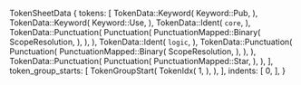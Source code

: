 TokenSheetData {
    tokens: [
        TokenData::Keyword(
            Keyword::Pub,
        ),
        TokenData::Keyword(
            Keyword::Use,
        ),
        TokenData::Ident(
            `core`,
        ),
        TokenData::Punctuation(
            Punctuation(
                PunctuationMapped::Binary(
                    ScopeResolution,
                ),
            ),
        ),
        TokenData::Ident(
            `logic`,
        ),
        TokenData::Punctuation(
            Punctuation(
                PunctuationMapped::Binary(
                    ScopeResolution,
                ),
            ),
        ),
        TokenData::Punctuation(
            Punctuation(
                PunctuationMapped::Star,
            ),
        ),
    ],
    token_group_starts: [
        TokenGroupStart(
            TokenIdx(
                1,
            ),
        ),
    ],
    indents: [
        0,
    ],
}
